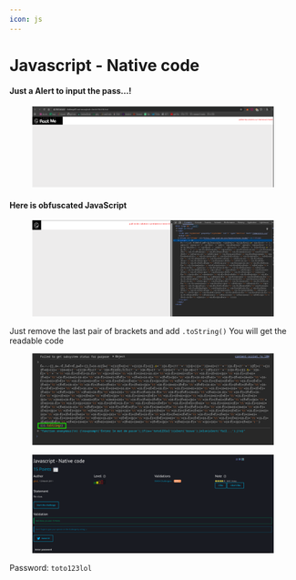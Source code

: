 ```yaml
---
icon: js
---
```


# Javascript - Native code

#### Just a Alert to input the pass...!

<figure><img src="../.gitbook/assets/image (46).png" alt=""><figcaption></figcaption></figure>

#### Here is obfuscated JavaScript

<figure><img src="../.gitbook/assets/image (47).png" alt=""><figcaption></figcaption></figure>

Just remove the last pair of brackets and add `.toString()` You will get the readable code   &#x20;

<figure><img src="../.gitbook/assets/image (48).png" alt=""><figcaption></figcaption></figure>

<figure><img src="../.gitbook/assets/image (49).png" alt=""><figcaption></figcaption></figure>

Password: `toto123lol`
